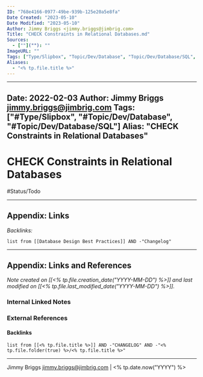 ```yaml
---
ID: "768e4166-0977-49be-939b-125e20a5e8fa"
Date Created: "2023-05-10"
Date Modified: "2023-05-10"
Author: Jimmy Briggs <jimmy.briggs@jimbrig.com>
Title: "CHECK Constraints in Relational Databases.md"
Sources: 
  - [""](""): ""
ImageURL: ""
Tags: ["Type/Slipbox", "Topic/Dev/Database", "Topic/Dev/Database/SQL", "Status/Todo"]
Aliases:
  - "<% tp.file.title %>"
---
```


---
Date: 2022-02-03
Author: Jimmy Briggs <jimmy.briggs@jimbrig.com>
Tags: ["#Type/Slipbox", "#Topic/Dev/Database", "#Topic/Dev/Database/SQL"]
Alias: "CHECK Constraints in Relational Databases"
---

# CHECK Constraints in Relational Databases

#Status/Todo 

***

## Appendix: Links

*Backlinks:*

```dataview
list from [[Database Design Best Practices]] AND -"Changelog"
```

***

## Appendix: Links and References

*Note created on [[<% tp.file.creation_date("YYYY-MM-DD") %>]] and last modified on [[<% tp.file.last_modified_date("YYYY-MM-DD") %>]].*

### Internal Linked Notes

### External References

#### Backlinks

```dataview
list from [[<% tp.file.title %>]] AND -"CHANGELOG" AND -"<% tp.file.folder(true) %>/<% tp.file.title %>"
```


***

Jimmy Briggs <jimmy.briggs@jimbrig.com> | <% tp.date.now("YYYY") %>